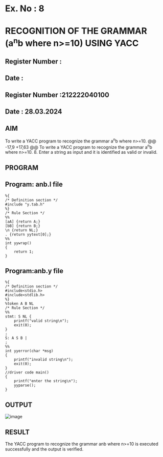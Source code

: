 # Ex. No : 8	
# RECOGNITION OF THE GRAMMAR (a<sup>n</sup>b where n>=10) USING YACC
## Register Number :
## Date : 
## Register Number :212222040100
## Date : 28.03.2024

## AIM   
To write a YACC program to recognize the grammar a<sup>n</sup>b where n>=10.
@@ -17,9 +17,63 @@ To write a YACC program to recognize the grammar a<sup>n</sup>b where n>=10.
8.	Enter a string as input and it is identified as valid or invalid.

## PROGRAM
## Program: anb.l file
```
%{
/* Definition section */
#include "y.tab.h"
%}
/* Rule Section */
%%
[aA] {return A;}
[bB] {return B;}
\n {return NL;}
. {return yytext[0];}
%%
int yywrap()
{
    return 1;
}
```
## Program:anb.y file
```
%{
/* Definition section */
#include<stdio.h>
#include<stdlib.h>
%}
%token A B NL
/* Rule Section */
%%
stmt: S NL { 
    printf("valid string\n");
    exit(0); 
}
;
S: A S B |
;
%%
int yyerror(char *msg)
{
    printf("invalid string\n"); 
    exit(0);
}
//driver code main()
{
    printf("enter the string\n"); 
    yyparse();
}
```

## OUTPUT 
![image](https://github.com/Lakshmipriya2005/19CS409-Compiler-Design-Lab/assets/115525361/8a8fea7f-945f-4023-aa2f-f6cf10d29bb4)


## RESULT
The YACC program to recognize the grammar anb where n>=10 is executed successfully and the output is verified.

